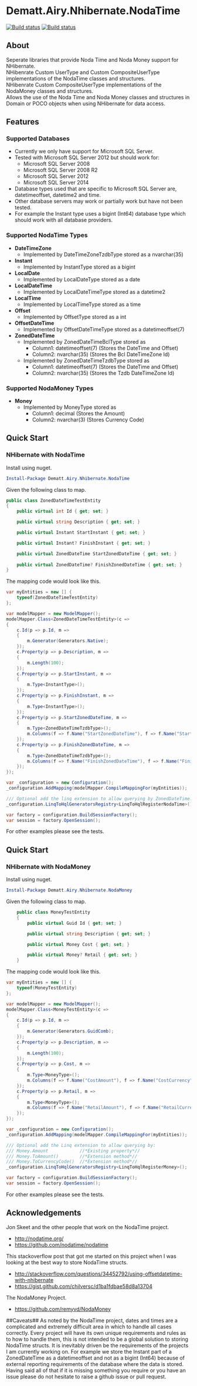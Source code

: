 # Dematt.Airy.Nhibernate.NodaTime #

[![Build status](https://ci.appveyor.com/api/projects/status/x9ed1fnac4pllcd7/branch/master?svg=true&passingText=master%20-%20passing&failingText=master%20-%20failing&pendingText=master%20-%20pending)](https://ci.appveyor.com/project/MatthewRudolph/airy-nhibernate-extensions/branch/master)
[![Build status](https://ci.appveyor.com/api/projects/status/x9ed1fnac4pllcd7/branch/dev?svg=true&passingText=dev%20-%20passing&failingText=dev%20-%20failing&pendingText=dev%20-%20pending)](https://ci.appveyor.com/project/MatthewRudolph/airy-nhibernate-extensions/branch/dev)

## About ##
Seperate libraries that provide Noda Time and Noda Money support for NHibernate.  
NHibenrate Custom UserType and Custom CompositeUserType implementations of the NodaTime classes and structures.  
NHibenrate Custom CompositeUserType implementations of the NodaMoney classes and structures.  
Allows the use of the Noda Time and Noda Money classes and structures in Domain or POCO objects when using NHibernate for data access.

## Features ##
### Supported Databases ###
  * Currently we only have support for Microsoft SQL Server.
  * Tested with Microsoft SQL Server 2012 but should work for:
    * Microsoft SQL Server 2008
    * Microsoft SQL Server 2008 R2
    * Microsoft SQL Server 2012
    * Microsoft SQL Server 2014
  * Database types used that are specific to Microsoft SQL Server are, datetimeoffset, datetime2 and time.
  * Other database servers may work or partially work but have not been tested.
  * For example the Instant type uses a bigint (Int64) database type which should work with all database providers.

### Supported NodaTime Types ###
  + **DateTimeZone**  
    + Implemented by DateTimeZoneTzdbType stored as a nvarchar(35)
  + **Instant**  
    + Implemented by InstantType stored as a bigint
  + **LocalDate**  
    + Implemented by LocalDateType stored as a date
  + **LocalDateTime**  
    + Implemented by LocalDateTimeType stored as a datetime2
  + **LocalTime**  
    + Implemented by LocalTimeType stored as a time
  + **Offset**
    + Implemented by OffsetType stored as a int
  + **OffsetDateTime**  
    + Implemented by OffsetDateTimeType stored as a datetimeoffset(7)
  + **ZonedDateTime**  
    + Implemented by ZonedDateTimeBclType stored as  
      + Column1: datetimeoffset(7) (Stores the DateTime and Offset)  
      + Column2: nvarchar(35) (Stores the Bcl DateTimeZone Id)  
    + Implemented by ZonedDateTimeTzdbType stored as  
      + Column1: datetimeoffset(7) (Stores the DateTime and Offset)  
      + Column2: nvarchar(35) (Stores the Tzdb DateTimeZone Id)  

### Supported NodaMoney Types ###
  + **Money**  
    + Implemented by MoneyType stored as  
      + Column1: decimal (Stores the Amount)  
      + Column2: nvarchar(3) (Stores Currency Code)  

## Quick Start ##
### NHibernate with NodaTime ###

Install using nuget.
```Powershell
Install-Package Dematt.Airy.Nhibernate.NodaTime
```

Given the following class to map.
```C#
public class ZonedDateTimeTestEntity
{
    public virtual int Id { get; set; }

    public virtual string Description { get; set; }

    public virtual Instant StartInstant { get; set; }

    public virtual Instant? FinishInstant { get; set; }

    public virtual ZonedDateTime StartZonedDateTime { get; set; }
    
    public virtual ZonedDateTime? FinishZonedDateTime { get; set; }
}
```

The mapping code would look like this.
```C#
var myEntities = new [] {
    typeof(ZonedDateTimeTestEntity)
};

var modelMapper = new ModelMapper();
modelMapper.Class<ZonedDateTimeTestEntity>(c =>
{
    c.Id(p => p.Id, m =>
    {
        m.Generator(Generators.Native);
    });
    c.Property(p => p.Description, m =>
    {
        m.Length(100);
    });
    c.Property(p => p.StartInstant, m =>
    {
        m.Type<InstantType>();
    });
    c.Property(p => p.FinishInstant, m =>
    {
        m.Type<InstantType>();
    });
    c.Property(p => p.StartZonedDateTime, m =>
    {
        m.Type<ZonedDateTimeTzdbType>();
        m.Columns(f => f.Name("StartZonedDateTime"), f => f.Name("StartZoneDateTimeTimeZoneId"));
    });
    c.Property(p => p.FinishZonedDateTime, m =>
    {
        m.Type<ZonedDateTimeTzdbType>();
        m.Columns(f => f.Name("FinishZonedDateTime"), f => f.Name("FinishZoneDateTimeTimeZoneId"));
    });
});

var _configuration = new Configuration();
_configuration.AddMapping(modelMapper.CompileMappingFor(myEntities));

/// Optional add the linq extension to allow querying by ZonedDateTime.ToDateTimeOffset()
_configuration.LinqToHqlGeneratorsRegistry<LinqToHqlRegisterNodaTime>();

var factory = configuration.BuildSessionFactory();
var session = factory.OpenSession();
```

For other examples please see the tests.

## Quick Start ##
### NHibernate with NodaMoney ###

Install using nuget.
```Powershell
Install-Package Dematt.Airy.Nhibernate.NodaMoney
```

Given the following class to map.
```C#
    public class MoneyTestEntity    
    {
        public virtual Guid Id { get; set; }    

        public virtual string Description { get; set; }

        public virtual Money Cost { get; set; }

        public virtual Money? Retail { get; set; }
    }
```

The mapping code would look like this.
```C#
var myEntities = new [] {
    typeof(MoneyTestEntity)
};

var modelMapper = new ModelMapper();
modelMapper.Class<MoneyTestEntity>(c =>
{
    c.Id(p => p.Id, m =>
    {
        m.Generator(Generators.GuidComb);
    });
    c.Property(p => p.Description, m =>
    {
        m.Length(100);
    });
    c.Property(p => p.Cost, m =>
    {
        m.Type<MoneyType>();
        m.Columns(f => f.Name("CostAmount"), f => f.Name("CostCurrency"));
    });
    c.Property(p => p.Retail, m =>
    {
        m.Type<MoneyType>();
        m.Columns(f => f.Name("RetailAmount"), f => f.Name("RetailCurrency"));
    });
});

var _configuration = new Configuration();
_configuration.AddMapping(modelMapper.CompileMappingFor(myEntities));

/// Optional add the Linq extension to allow querying by:
/// Money.Amount            //*Existing property*//
/// Money.ToAmount()        //*Extension method*//
/// Money.ToCurrencyCode()  //*Extension method*//
_configuration.LinqToHqlGeneratorsRegistry<LinqToHqlRegisterMoney>();

var factory = configuration.BuildSessionFactory();
var session = factory.OpenSession();
```

For other examples please see the tests.

## Acknowledgements ##
Jon Skeet and the other people that work on the NodaTime project.
  + http://nodatime.org/
  + https://github.com/nodatime/nodatime

This stackoverflow post that got me started on this project when I was looking at the best way to store NodaTime structs.
  + http://stackoverflow.com/questions/34452792/using-offsetdatetime-with-nhibernate
  + https://gist.github.com/chilversc/d1ba1fdbae58d8a13704

The NodaMoney Project.
  + https://github.com/remyvd/NodaMoney

##Caveats##
As noted by the NodaTime project, dates and times are a complicated and extremely difficult area in which to handle all cases correctly.
Every project will have its own unique requirements and rules as to how to handle them, this is not intended to be a global solution to storing NodaTime structs.
It is inevitably driven be the requirements of the projects I am currently working on.  For example we store the Instant part of a ZonedDateTime as a datetimeoffset and not as a bigint (Int64) because of external reporting requirements of the database where the data is stored.
Having said all of that if it is missing something you require or you have an issue please do not hesitate to raise a github issue or pull request.
